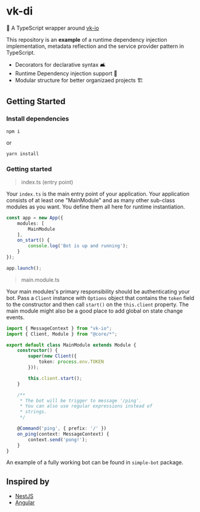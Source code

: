 # vk-di

🤖 A TypeScript wrapper around [vk-io](https://github.com/negezor/vk-io)

This repository is an **example** of a runtime dependency injection implementation, metadata reflection and the service provider pattern in TypeScript. 

- Decorators for declarative syntax 🛋
- Runtime Dependency injection support 💉
- Modular structure for better organizaed projects 🏗

## Getting Started

### Install dependencies

```
npm i
```
or
```
yarn install
```
### Getting started
> index.ts (entry point)

Your `index.ts` is the main entry point of your application. Your application consists of at least one "MainModule" and as many other sub-class modules as you want. You define them all here for runtime instantiation.

```ts
const app = new App({
    modules: [
        MainModule
    ],
    on_start() {
        console.log('Bot is up and running');
    }
});

app.launch();
```

>main.module.ts

Your main modules's primary responsibility should be authenticating your bot. Pass a `Client` instance with      `Options` object that contains the `token` field to the constructor and then call `start()` on the `this.client` property. The main module might also be a good place to add global on state change events.

```ts
import { MessageContext } from "vk-io";
import { Client, Module } from "@core/*";

export default class MainModule extends Module {
    constructor() {
        super(new Client({
            token: process.env.TOKEN
        }));

        this.client.start();
    }

    /**
     * The bot will be trigger to message '/ping'.
     * You can also use regular expressions instead of
     * strings.
     */

    @Command('ping', { prefix: '/' })
    on_ping(context: MessageContext) {
        context.send('pong!');
    }
}
```

An example of a fully working bot can be found in `simple-bot` package.

## Inspired by
* [NestJS](https://github.com/nestjs/nest)
* [Angular](https://github.com/angular/angular)
